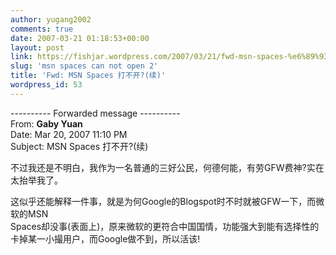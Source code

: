 ```yaml
---
author: yugang2002
comments: true
date: 2007-03-21 01:18:53+00:00
layout: post
link: https://fishjar.wordpress.com/2007/03/21/fwd-msn-spaces-%e6%89%93%e4%b8%8d%e5%bc%80%e7%bb%ad/
slug: 'msn spaces can not open 2'
title: 'Fwd: MSN Spaces 打不开?(续)'
wordpress_id: 53
---
```


  
---------- Forwarded message ----------  
From: **Gaby Yuan**  
Date: Mar 20, 2007 11:10 PM  
Subject: MSN Spaces 打不开?(续)  
  
不过我还是不明白，我作为一名普通的三好公民，何德何能，有劳GFW费神?实在太抬举我了。
  
这似乎还能解释一件事，就是为何Google的Blogspot时不时就被GFW一下，而微软的MSN  
Spaces却没事(表面上)，原来微软的更符合中国国情，功能强大到能有选择性的卡掉某一小撮用户，而Google做不到，所以活该!  

